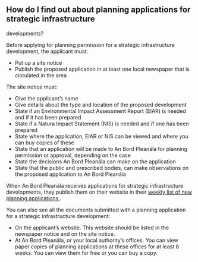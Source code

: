 ##  How do I find out about planning applications for strategic infrastructure
developments?

Before applying for planning permission for a strategic infrastructure
development, the applicant must:

  * Put up a site notice 
  * Publish the proposed application in at least one local newspaper that is circulated in the area 

The site notice must:

  * Give the applicant’s name 
  * Give details about the type and location of the proposed development 
  * State if an Environmental Impact Assessment Report (EIAR) is needed and if it has been prepared 
  * State if a Natura Impact Statement (NIS) is needed and if one has been prepared 
  * State where the application, EIAR or NIS can be viewed and where you can buy copies of these 
  * State that an application will be made to An Bord Pleanála for planning permission or approval, depending on the case 
  * State the decisions An Bord Pleanála can make on the application 
  * State that the public and prescribed bodies, can make observations on the proposed application to An Bord Pleanála 

When An Bord Pleanála receives applications for strategic infrastructure
developments, they publish them on their website in their [ weekly list of new
planning applications ](https://www.pleanala.ie/en-ie/lists) .

You can also see all the documents submitted with a planning application for a
strategic infrastructure development:

  * On the applicant’s website. This website should be listed in the newspaper notice and on the site notice. 
  * At An Bord Pleanála, or your local authority’s offices. You can view paper copies of planning applications at these offices for at least 6 weeks. You can view them for free or you can buy a copy. 
